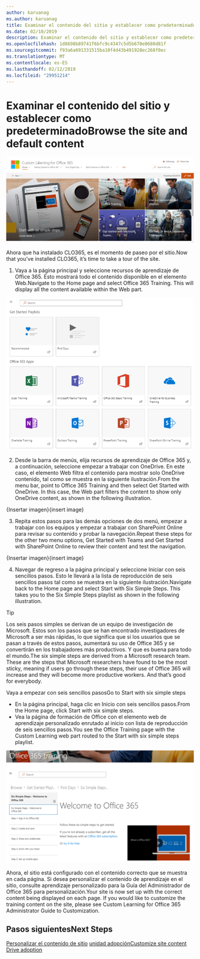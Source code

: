 ```yaml
---
author: karuanag
ms.author: karuanag
title: Examinar el contenido del sitio y establecer como predeterminado
ms.date: 02/10/2019
description: Examinar el contenido del sitio y establecer como predeterminado
ms.openlocfilehash: 1d8698b89741f6bfc9c4347c5d5b670e0680d81f
ms.sourcegitcommit: f93a6a691331515ba10f4d43b491928ec268f0ec
ms.translationtype: MT
ms.contentlocale: es-ES
ms.lasthandoff: 02/12/2019
ms.locfileid: "29951214"
---
```

# <a name="browse-the-site-and-default-content"></a><span data-ttu-id="d7d56-103">Examinar el contenido del sitio y establecer como predeterminado</span><span class="sxs-lookup"><span data-stu-id="d7d56-103">Browse the site and default content</span></span>

![Seis sencillos pasos](media/clo365homepage.png)

<span data-ttu-id="d7d56-105">Ahora que ha instalado CLO365, es el momento de paseo por el sitio.</span><span class="sxs-lookup"><span data-stu-id="d7d56-105">Now that you’ve installed CLO365, it’s time to take a tour of the site.</span></span> 

1. <span data-ttu-id="d7d56-p101">Vaya a la página principal y seleccione recursos de aprendizaje de Office 365. Esto mostrará todo el contenido disponible en el elemento Web.</span><span class="sxs-lookup"><span data-stu-id="d7d56-p101">Navigate to the Home page and select Office 365 Training. This will display all the content available within the Web part.</span></span>

![elemento Web](media/webpart.PNG)

2. <span data-ttu-id="d7d56-p102">Desde la barra de menús, elija recursos de aprendizaje de Office 365 y, a continuación, seleccione empezar a trabajar con OneDrive. En este caso, el elemento Web filtra el contenido para mostrar solo OneDrive contenido, tal como se muestra en la siguiente ilustración.</span><span class="sxs-lookup"><span data-stu-id="d7d56-p102">From the menu bar, point to Office 365 Training and then select Get Started with OneDrive. In this case, the Web part filters the content to show only OneDrive content, as shown in the following illustration.</span></span>

<span data-ttu-id="d7d56-111">{Insertar imagen}</span><span class="sxs-lookup"><span data-stu-id="d7d56-111">{insert image}</span></span>

3. <span data-ttu-id="d7d56-112">Repita estos pasos para las demás opciones de dos menú, empezar a trabajar con los equipos y empezar a trabajar con SharePoint Online para revisar su contenido y probar la navegación.</span><span class="sxs-lookup"><span data-stu-id="d7d56-112">Repeat these steps for the other two menu options, Get Started with Teams and Get Started with SharePoint Online to review their content and test the navigation.</span></span>

<span data-ttu-id="d7d56-113">{Insertar imagen}</span><span class="sxs-lookup"><span data-stu-id="d7d56-113">{insert image}</span></span> 

4. <span data-ttu-id="d7d56-p103">Navegar de regreso a la página principal y seleccione Iniciar con seis sencillos pasos. Esto le llevará a la lista de reproducción de seis sencillos pasos tal como se muestra en la siguiente ilustración.</span><span class="sxs-lookup"><span data-stu-id="d7d56-p103">Navigate back to the Home page and select Start with Six Simple Steps. This takes you to the Six Simple Steps playlist as shown in the following illustration.</span></span>  

> [!TIP]
> <span data-ttu-id="d7d56-p104">Los seis pasos simples se derivan de un equipo de investigación de Microsoft. Estos son los pasos que se han encontrado investigadores de Microsoft a ser más rápidas, lo que significa que si los usuarios que se pasan a través de estos pasos, aumentará su uso de Office 365 y se convertirán en los trabajadores más productivos. Y que es buena para todo el mundo.</span><span class="sxs-lookup"><span data-stu-id="d7d56-p104">The six simple steps are derived from a Microsoft research team. These are the steps that Microsoft researchers have found to be the most sticky, meaning if users go through these steps, their use of Office 365 will increase and they will become more productive workers. And that’s good for everybody.</span></span>

<span data-ttu-id="d7d56-119">Vaya a empezar con seis sencillos pasos</span><span class="sxs-lookup"><span data-stu-id="d7d56-119">Go to Start with six simple steps</span></span>
- <span data-ttu-id="d7d56-120">En la página principal, haga clic en Inicio con seis sencillos pasos.</span><span class="sxs-lookup"><span data-stu-id="d7d56-120">From the Home page, click Start with six simple steps.</span></span> 
- <span data-ttu-id="d7d56-121">Vea la página de formación de Office con el elemento web de aprendizaje personalizado enrutado al inicio con lista de reproducción de seis sencillos pasos.</span><span class="sxs-lookup"><span data-stu-id="d7d56-121">You see the Office Training page with the Custom Learning web part routed to the Start with six simple steps playlist.</span></span>  

![Lista de reproducción de seis pasos](media/clo365sixsteps.png)

<span data-ttu-id="d7d56-p105">Ahora, el sitio está configurado con el contenido correcto que se muestra en cada página. Si desea personalizar el contenido de aprendizaje en el sitio, consulte aprendizaje personalizado para la Guía del Administrador de Office 365 para personalización.</span><span class="sxs-lookup"><span data-stu-id="d7d56-p105">Your site is now set up with the correct content being displayed on each page. If you would like to customize the training content on the site, please see Custom Learning for Office 365 Administrator Guide to Customization.</span></span> 

## <a name="next-steps"></a><span data-ttu-id="d7d56-125">Pasos siguientes</span><span class="sxs-lookup"><span data-stu-id="d7d56-125">Next Steps</span></span>
<span data-ttu-id="d7d56-126">[Personalizar el contenido de sitio](customization.md)
[unidad adopción](driveadoption.md)</span><span class="sxs-lookup"><span data-stu-id="d7d56-126">[Customize site content](customization.md)
[Drive adoption](driveadoption.md)</span></span> 
